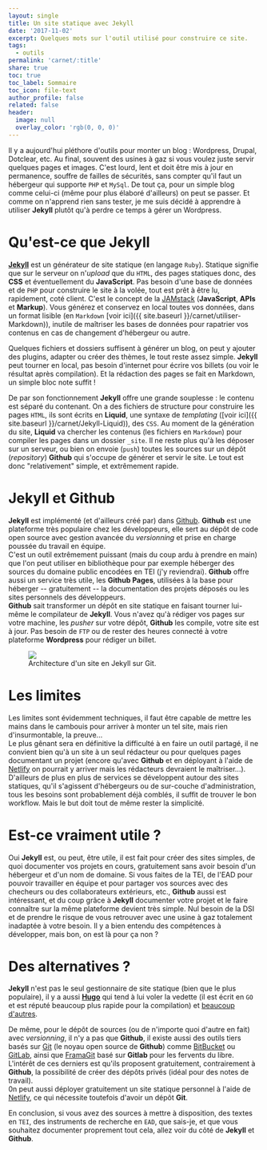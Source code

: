 ```yaml
---
layout: single
title: Un site statique avec Jekyll
date: '2017-11-02'
excerpt: Quelques mots sur l'outil utilisé pour construire ce site.
tags:
  - outils
permalink: 'carnet/:title'
share: true
toc: true
toc_label: Sommaire
toc_icon: file-text
author_profile: false
related: false
header:
  image: null
  overlay_color: 'rgb(0, 0, 0)'
---
```


Il y a aujourd'hui pléthore d'outils pour monter un blog : Wordpress, Drupal, Dotclear, etc. Au final, souvent des usines à gaz si vous voulez juste servir quelques pages et images. C'est lourd, lent et doit être mis à jour en permanence, souffre de failles de sécurités, sans compter qu'il faut un hébergeur qui supporte `PHP` et `MySql`. De tout ça, pour un simple blog comme celui-ci (même pour plus élaboré d'ailleurs) on peut se passer. Et comme on n'apprend rien sans tester, je me suis décidé à apprendre à utiliser **Jekyll** plutôt qu'à perdre ce temps à gérer un Wordpress.

# Qu'est-ce que Jekyll

[**Jekyll**](https://jekyllrb.com/) est un générateur de site statique (en langage `Ruby`). Statique signifie que sur le serveur on n'_upload_ que du `HTML`, des pages statiques donc, des **CSS** et éventuellement du **JavaScript**. Pas besoin d'une base de données et de `PHP` pour construire le site à la volée, tout est prêt à être lu, rapidement, coté client. C'est le concept de la [JAMstack](https://jamstatic.fr/2017/03/16/5-raisons-de-tester-la-jamstack/) (**JavaScript**, **APIs** et **Markup**). Vous générez et conservez en local toutes vos données, dans un format lisible (en `Markdown` [voir ici]({{ site.baseurl }}/carnet/utiliser-Markdown)), inutile de maîtriser les bases de données pour rapatrier vos contenus en cas de changement d'hébergeur ou autre.

Quelques fichiers et dossiers suffisent à générer un blog, on peut y ajouter des plugins, adapter ou créer des thèmes, le tout reste assez simple. **Jekyll** peut tourner en local, pas besoin d'internet pour écrire vos billets (ou voir le résultat après compilation). Et la rédaction des pages se fait en Markdown, un simple bloc note suffit !

De par son fonctionnement **Jekyll** offre une grande souplesse : le contenu est séparé du contenant. On a des fichiers de structure pour construire les pages `HTML`, ils sont écrits en **Liquid**, une syntaxe de _templating_ ([voir ici]({{ site.baseurl }}/carnet/Jekyll-Liquid)), des `CSS`. Au moment de la génération du site, **Liquid** va chercher les contenus (les fichiers en `Markdown`) pour compiler les pages dans un dossier `_site`. Il ne reste plus qu'à les déposer sur un serveur, ou bien on envoie (`push`) toutes les sources sur un dépôt (_repository_) **Github** qui s'occupe de générer et servir le site. Le tout est donc "relativement" simple, et extrêmement rapide.

# Jekyll et Github

**Jekyll** est implémenté (et d'ailleurs créé par) dans [Github](https:www.github.com). **Github** est une plateforme très populaire chez les développeurs, elle sert au dépôt de code open source avec gestion avancée du _versionning_ et prise en charge poussée du travail en équipe.<br>
C'est un outil extrêmement puissant (mais du coup ardu à prendre en main) que l'on peut utiliser en bibliothèque pour par exemple héberger des sources du domaine public encodées en TEI (j'y reviendrai). **Github** offre aussi un service très utile, les **Github Pages**, utilisées à la base pour héberger -- gratuitement -- la documentation des projets déposés ou les sites personnels des développeurs.<br>
**Github** sait transformer un dépôt en site statique en faisant tourner lui-même le compilateur de **Jekyll**. Vous n'avez qu'à rédiger vos pages sur votre machine, les _pusher_ sur votre dépôt, **Github** les compile, votre site est à jour. Pas besoin de `FTP` ou de rester des heures connecté à votre plateforme **Wordpress** pour rédiger un billet.

<figure>
  <a href="{{ site.baseurl }}/assets/images/gitlab-structure.png">
  <img src="{{ site.baseurl }}/assets/images/gitlab-structure.png">
</a>
  <figcaption>Architecture d'un site en Jekyll sur Git.</figcaption>
</figure>

# Les limites

Les limites sont évidemment techniques, il faut être capable de mettre les mains dans le cambouis pour arriver à monter un tel site, mais rien d'insurmontable, la preuve...<br>
Le plus gênant sera en définitive la difficulté à en faire un outil partagé, il ne convient bien qu'à un site à un seul rédacteur ou pour quelques pages documentant un projet (encore qu'avec **Github** et en déployant à l'aide de [Netlify](https://www.netlify.com) on pourrait y arriver mais les rédacteurs devraient le maîtriser...). D'ailleurs de plus en plus de services se développent autour des sites statiques, qu'il s'agissent d'hébergeurs ou de sur-couche d'administration, tous les besoins sont probablement déjà comblés, il suffit de trouver le bon workflow. Mais le but doit tout de même rester la simplicité.

# Est-ce vraiment utile ?

Oui **Jekyll** est, ou peut, être utile, il est fait pour créer des sites simples, de quoi documenter vos projets en cours, gratuitement sans avoir besoin d'un hébergeur et d'un nom de domaine. Si vous faites de la TEI, de l'EAD pour pouvoir travailler en équipe et pour partager vos sources avec des checheurs ou des collaborateurs extérieurs, etc., **Github** aussi est intéressant, et du coup grâce à **Jekyll** documenter votre projet et le faire connaître sur la même plateforme devient très simple. Nul besoin de la DSI et de prendre le risque de vous retrouver avec une usine à gaz totalement inadaptée à votre besoin. Il y a bien entendu des compétences à développer, mais bon, on est là pour ça non ?

# Des alternatives ?

**Jekyll** n'est pas le seul gestionnaire de site statique (bien que le plus populaire), il y a aussi [**Hugo**](https://gohugo.io/) qui tend à lui voler la vedette (il est écrit en `GO` et est réputé beaucoup plus rapide pour la compilation) et [beaucoup d'autres](https://www.staticgen.com/).

De même, pour le dépôt de sources (ou de n'importe quoi d'autre en fait) avec _versionning_, il n'y a pas que **Github**, il existe aussi des outils tiers basés sur [Git](https://fr.wikipedia.org/wiki/Git) (le noyau open source de **Github**) comme [BitBucket](https://bitbucket.org/) ou [GitLab](https://about.gitlab.com/), ainsi que [FramaGit](https://framagit.org/) basé sur **Gitlab** pour les fervents du libre. L'intérêt de ces derniers est qu'ils proposent gratuitement, contrairement à **Github**, la possibilité de créer des dépôts privés (idéal pour des notes de travail).<br>
0n peut aussi déployer gratuitement un site statique personnel à l'aide de [Netlify](https://www.netlify.com), ce qui nécessite toutefois d'avoir un dépôt **Git**.

En conclusion, si vous avez des sources à mettre à disposition, des textes en `TEI`, des instruments de recherche en `EAD`, que sais-je, et que vous souhaitez documenter proprement tout cela, allez voir du côté de **Jekyll** et **Github**.
